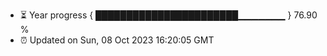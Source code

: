 - ⏳ Year progress { ███████████████████████▁▁▁▁▁▁▁ } 76.90 %
- ⏰ Updated on Sun, 08 Oct 2023 16:20:05 GMT

